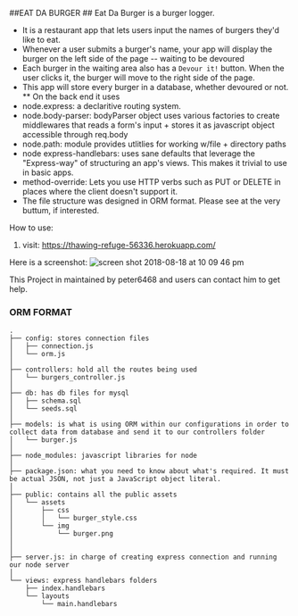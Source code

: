 ##EAT DA BURGER ##
Eat Da Burger is a burger logger.  
* It is a restaurant app that lets users input the names of burgers they'd like to eat.
* Whenever a user submits a burger's name, your app will display the burger on the left side of the page -- waiting to be devoured
* Each burger in the waiting area also has a `Devour it!` button. When the user clicks it, the burger will move to the right side of the page.
* This app will store every burger in a database, whether devoured or not.
** On the back end it uses
* node.express: a declaritive routing system. 
* node.body-parser: bodyParser object uses various factories to create middlewares that reads a form's input + stores it as javascript object accessible through req.body
* node.path: module provides utlitlies for working w/file + directory paths
* node express-handlebars: uses sane defaults that leverage the "Express-way" of structuring an app's views. This makes it trivial to use in basic apps.
* method-override: Lets you use HTTP verbs such as PUT or DELETE in places where the client doesn't support it.
* The file structure was designed in ORM format.  Please see at the very buttum, if interested.

How to use:
1. visit: https://thawing-refuge-56336.herokuapp.com/

Here is a screenshot:
![screen shot 2018-08-18 at 10 09 46 pm](https://user-images.githubusercontent.com/36605965/44304817-fd69db00-a334-11e8-98a7-d950af2741a4.png)

This Project in maintained by peter6468 and users can contact him to get help.

### ORM FORMAT ###
```
.
├── config: stores connection files
│   ├── connection.js
│   └── orm.js
│ 
├── controllers: hold all the routes being used
│   └── burgers_controller.js
│
├── db: has db files for mysql
│   ├── schema.sql
│   └── seeds.sql
│
├── models: is what is using ORM within our configurations in order to collect data from database and send it to our controllers folder
│   └── burger.js
│ 
├── node_modules: javascript libraries for node
│ 
├── package.json: what you need to know about what's required. It must be actual JSON, not just a JavaScript object literal.
│
├── public: contains all the public assets
│   └── assets
│       ├── css
│       │   └── burger_style.css
│       └── img
│           └── burger.png
│   
│
├── server.js: in charge of creating express connection and running our node server
│
└── views: express handlebars folders
    ├── index.handlebars
    └── layouts
        └── main.handlebars
```
